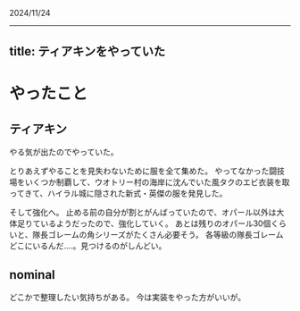 2024/11/24

---
title: ティアキンをやっていた
---

# やったこと

## ティアキン

やる気が出たのでやっていた。

とりあえずやることを見失わないために服を全て集めた。
やってなかった闘技場をいくつか制覇して、ウオトリー村の海岸に沈んでいた風タクのエビ衣装を取ってきて、ハイラル城に隠された新式・英傑の服を発見した。

そして強化へ。
止める前の自分が割とがんばっていたので、オパール以外は大体足りているようだったので、強化していく。
あとは残りのオパール30個くらいと、隊長ゴレームの角シリーズがたくさん必要そう。
各等級の隊長ゴレームどこにいるんだ‥‥。見つけるのがしんどい。

## nominal

どこかで整理したい気持ちがある。
今は実装をやった方がいいが。

